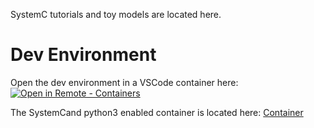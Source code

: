 SystemC tutorials and toy models are located here.

# Dev Environment

Open the dev environment in a VSCode container here: [![Open in Remote - Containers](https://img.shields.io/static/v1?label=Remote%20-%20Containers&message=Open&color=blue&logo=visualstudiocode)](https://vscode.dev/redirect?url=vscode://ms-vscode-remote.remote-containers/cloneInVolume?url=https://github.com/Smattacus/systemc-tutorials)

The SystemCand python3 enabled container is located here: [Container](https://hub.docker.com/r/smattacus/systemc/tags)
